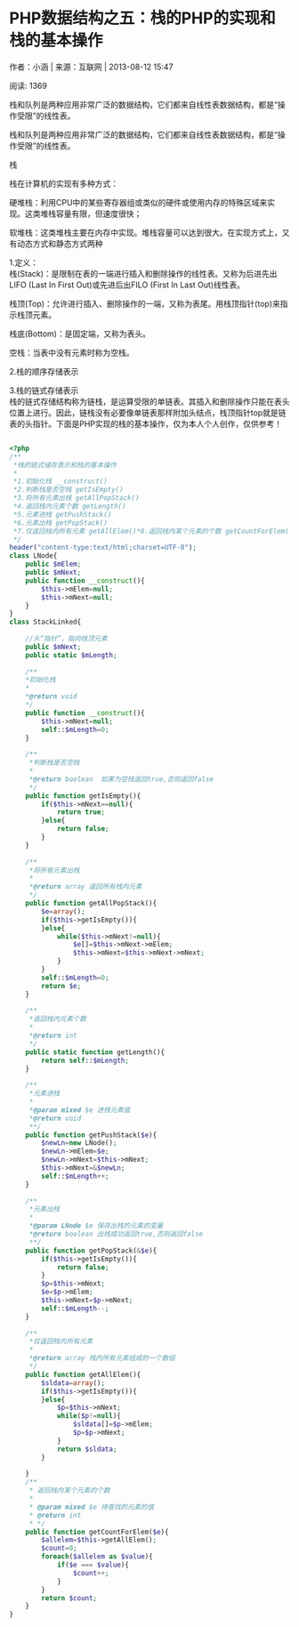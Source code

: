 # PHP数据结构之五：栈的PHP的实现和栈的基本操作

作者：小涵 | 来源：互联网 | 2013-08-12 15:47 

阅读: 1369 

栈和队列是两种应用非常广泛的数据结构，它们都来自线性表数据结构，都是“操作受限”的线性表。

栈和队列是两种应用非常广泛的数据结构，它们都来自线性表数据结构，都是“操作受限”的线性表。 

栈 

栈在计算机的实现有多种方式： 

硬堆栈：利用CPU中的某些寄存器组或类似的硬件或使用内存的特殊区域来实现。这类堆栈容量有限，但速度很快； 

软堆栈：这类堆栈主要在内存中实现。堆栈容量可以达到很大。在实现方式上，又有动态方式和静态方式两种 

1.定义：  
栈(Stack)：是限制在表的一端进行插入和删除操作的线性表。又称为后进先出LIFO (Last In First Out)或先进后出FILO (First In Last Out)线性表。 

栈顶(Top)：允许进行插入、删除操作的一端，又称为表尾。用栈顶指针(top)来指示栈顶元素。 

栈底(Bottom)：是固定端，又称为表头。 

空栈：当表中没有元素时称为空栈。 

2.栈的顺序存储表示 

3.栈的链式存储表示  
栈的链式存储结构称为链栈，是运算受限的单链表。其插入和删除操作只能在表头位置上进行。因此，链栈没有必要像单链表那样附加头结点，栈顶指针top就是链表的头指针。下面是PHP实现的栈的基本操作，仅为本人个人创作，仅供参考！

```php

<?php
/**
 *栈的链式储存表示和栈的基本操作
 *
 *1.初始化栈 __construct()
 *2.判断栈是否空栈 getIsEmpty()
 *3.将所有元素出栈 getAllPopStack()
 *4.返回栈内元素个数 getLength()
 *5.元素进栈 getPushStack()
 *6.元素出栈 getPopStack()
 *7.仅返回栈内所有元素 getAllElem()*8.返回栈内某个元素的个数 getCountForElem()
 */
header("content-type:text/html;charset=UTF-8");
class LNode{
    public $mElem;
    public $mNext;
    public function __construct(){
        $this->mElem=null;
        $this->mNext=null;
    }
}
class StackLinked{
 
    //头“指针”，指向栈顶元素
    public $mNext;
    public static $mLength;
 
    /**
    *初始化栈
    *
    *@return void
    */
    public function __construct(){
        $this->mNext=null;
        self::$mLength=0;
    }
 
    /**
     *判断栈是否空栈
     *
     *@return boolean  如果为空栈返回true,否则返回false
     */
    public function getIsEmpty(){
        if($this->mNext==null){
            return true;
        }else{
            return false;
        }
    }
 
    /**
     *将所有元素出栈
     *
     *@return array 返回所有栈内元素
     */
    public function getAllPopStack(){
        $e=array();
        if($this->getIsEmpty()){
        }else{
            while($this->mNext!=null){
                $e[]=$this->mNext->mElem;
                $this->mNext=$this->mNext->mNext;
            }
        }
        self::$mLength=0;
        return $e;
    }
 
    /**
     *返回栈内元素个数
     *
     *@return int
     */
    public static function getLength(){
        return self::$mLength;
    }
 
    /**
     *元素进栈
     *
     *@param mixed $e 进栈元素值
     *@return void
     **/
    public function getPushStack($e){
        $newLn=new LNode();
        $newLn->mElem=$e;
        $newLn->mNext=$this->mNext;
        $this->mNext=&$newLn;
        self::$mLength++;
    }
 
    /**
     *元素出栈
     *
     *@param LNode $e 保存出栈的元素的变量
     *@return boolean 出栈成功返回true,否则返回false
     **/
    public function getPopStack(&$e){
        if($this->getIsEmpty()){
            return false;
        }
        $p=$this->mNext;
        $e=$p->mElem;
        $this->mNext=$p->mNext;
        self::$mLength--;
    }
 
    /**
     *仅返回栈内所有元素
     *
     *@return array 栈内所有元素组成的一个数组
     */
    public function getAllElem(){
        $sldata=array();
        if($this->getIsEmpty()){
        }else{
            $p=$this->mNext;
            while($p!=null){
                $sldata[]=$p->mElem;
                $p=$p->mNext;
            }
            return $sldata;
        }
 
    }
    /**
     * 返回栈内某个元素的个数
     *
     * @param mixed $e 待查找的元素的值
     * @return int
     * */
    public function getCountForElem($e){
        $allelem=$this->getAllElem();
        $count=0;
        foreach($allelem as $value){
            if($e === $value){
                $count++;
            }
        }
        return $count;
    }
}

```


